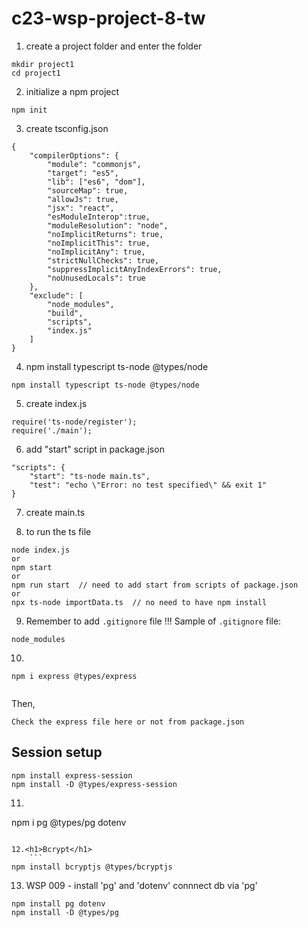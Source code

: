 # c23-wsp-project-8-tw

1. create a project folder and enter the folder

```
mkdir project1
cd project1
```

2. initialize a npm project

```
npm init
```

3. create tsconfig.json

```
{
    "compilerOptions": {
        "module": "commonjs",
        "target": "es5",
        "lib": ["es6", "dom"],
        "sourceMap": true,
        "allowJs": true,
        "jsx": "react",
        "esModuleInterop":true,
        "moduleResolution": "node",
        "noImplicitReturns": true,
        "noImplicitThis": true,
        "noImplicitAny": true,
        "strictNullChecks": true,
        "suppressImplicitAnyIndexErrors": true,
        "noUnusedLocals": true
    },
    "exclude": [
        "node_modules",
        "build",
        "scripts",
        "index.js"
    ]
}
```

4. npm install typescript ts-node @types/node

```
npm install typescript ts-node @types/node
```

5. create index.js

```
require('ts-node/register');
require('./main');
```

6. add "start" script in package.json

```
"scripts": {
	"start": "ts-node main.ts",
	"test": "echo \"Error: no test specified\" && exit 1"
}
```

7. create main.ts

8. to run the ts file

```
node index.js
or
npm start
or
npm run start  // need to add start from scripts of package.json
or
npx ts-node importData.ts  // no need to have npm install
```

9. Remember to add `.gitignore` file !!!
   Sample of `.gitignore` file:

```text
node_modules

```

10.

```
npm i express @types/express


```

Then,

    Check the express file here or not from package.json

## Session setup ##

```
npm install express-session
npm install -D @types/express-session
```

11. 
    ```
npm i pg @types/pg dotenv

```

12.<h1>Bcrypt</h1>
    ```
npm install bcryptjs @types/bcryptjs

```
13. WSP 009 - install 'pg' and 'dotenv'
connnect db via 'pg'

```
npm install pg dotenv
npm install -D @types/pg
```
